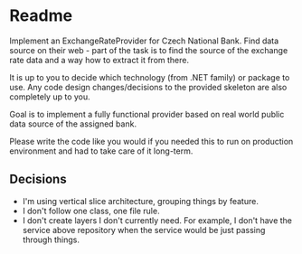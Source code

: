 # Readme

Implement an ExchangeRateProvider for Czech National Bank. Find data source on their web - part of the task is to find the source of the exchange rate data and a way how to extract it from there.

It is up to you to decide which technology (from .NET family) or package to use. Any code design changes/decisions to the provided skeleton are also completely up to you.

Goal is to implement a fully functional provider based on real world public data source of the assigned bank.

Please write the code like you would if you needed this to run on production environment and had to take care of it long-term.

## Decisions

- I'm using vertical slice architecture, grouping things by feature.
- I don't follow one class, one file rule.
- I don't create layers I don't currently need. For example, I don't have the service above repository when the service would be just passing through things.
